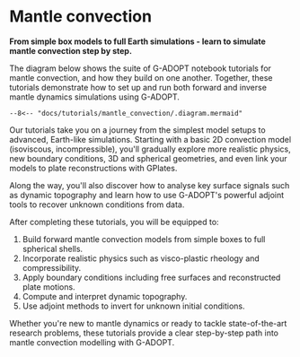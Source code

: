 # Mantle convection

**From simple box models to full Earth simulations - learn to simulate mantle convection step by step.**

The diagram below shows the suite of G-ADOPT notebook tutorials for
mantle convection, and how they build on one another. Together, these
tutorials demonstrate how to set up and run both forward and inverse
mantle dynamics simulations using G-ADOPT.

```mermaid
--8<-- "docs/tutorials/mantle_convection/.diagram.mermaid"
```

Our tutorials take you on a journey from the simplest
model setups to advanced, Earth-like simulations. Starting with a basic
2D convection model (isoviscous, incompressible), you'll gradually
explore more realistic physics, new boundary conditions, 3D and spherical
geometries, and even link your models to plate reconstructions with GPlates.

Along the way, you'll also discover how to analyse key surface signals
such as dynamic topography and learn how to use G-ADOPT's powerful adjoint
tools to recover unknown conditions from data.

After completing these tutorials, you will be equipped to:

1. Build forward mantle convection models from simple boxes to full spherical shells.
2. Incorporate realistic physics such as visco-plastic rheology and compressibility.
3. Apply boundary conditions including free surfaces and reconstructed plate motions.
4. Compute and interpret dynamic topography.
5. Use adjoint methods to invert for unknown initial conditions.

Whether you're new to mantle dynamics or ready to tackle state-of-the-art research problems,
these tutorials provide a clear step-by-step path into mantle convection modelling with G-ADOPT.
